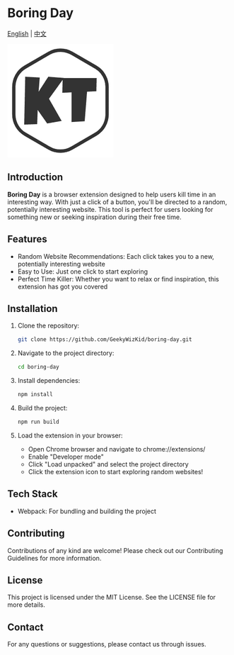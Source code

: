 # Boring Day

[English](README.md) | [中文](README_CN.md)

![Boring Day Logo](./images/icon.png)

## Introduction

**Boring Day** is a browser extension designed to help users kill time in an interesting way. With just a click of a button, you'll be directed to a random, potentially interesting website. This tool is perfect for users looking for something new or seeking inspiration during their free time.

## Features

- Random Website Recommendations: Each click takes you to a new, potentially interesting website
- Easy to Use: Just one click to start exploring
- Perfect Time Killer: Whether you want to relax or find inspiration, this extension has got you covered

## Installation

1. Clone the repository:
   ```bash
   git clone https://github.com/GeekyWizKid/boring-day.git
   ```

2. Navigate to the project directory:
   ```bash
   cd boring-day
   ```

3. Install dependencies:
   ```bash
   npm install
   ```

4. Build the project:
   ```bash
   npm run build
   ```

5. Load the extension in your browser:
   - Open Chrome browser and navigate to chrome://extensions/
   - Enable "Developer mode"
   - Click "Load unpacked" and select the project directory
   - Click the extension icon to start exploring random websites!

## Tech Stack

- Webpack: For bundling and building the project

## Contributing

Contributions of any kind are welcome! Please check out our Contributing Guidelines for more information.

## License

This project is licensed under the MIT License. See the LICENSE file for more details.

## Contact

For any questions or suggestions, please contact us through issues.